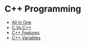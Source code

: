 # C++ Programming

- [All In One](https://www.geeksforgeeks.org/cpp/c-plus-plus/)
- [C Vs C++](https://www.geeksforgeeks.org/cpp/difference-between-c-and-c/)
- [C++ Features](https://www.geeksforgeeks.org/cpp/features-of-cpp/)
- [C++ Variables](https://www.geeksforgeeks.org/cpp/cpp-variables/)